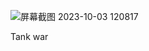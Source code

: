![屏幕截图 2023-10-03 120817](https://github.com/Samuei2000/tankwar/assets/117410809/3c1436c3-e40d-458b-a029-1ba0bcc2761a)

Tank war
